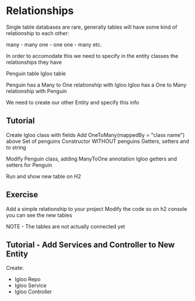 # Relationships

Single table databases are rare, generally tables will have some kind of relationship to each other:

many - many
one - one
one - many etc. 

In order to accomodate this we need to specify in the entity classes the relationships they have

Penguin table
Igloo table

Penguin has a Many to One relationship with Igloo
Igloo has a One to Many relationship with Penguin 

We need to create our other Entity and specify this info

## Tutorial

Create Igloo class with fields
Add OneToMany(mappedBy = "class name") above Set of penguins
Constructor WITHOUT penguins
Getters, setters and to string

Modify Penguin class, adding ManyToOne annotation
Igloo getters and setters for Penguin

Run and show new table on H2

## Exercise

Add a simple relationship to your project
Modify the code so on h2 console you can see the new tables 

NOTE - The tables are not actually connected yet


## Tutorial - Add Services and Controller to New Entity

Create:  
- Igloo Repo
- Igloo Service
- Igloo Controller


